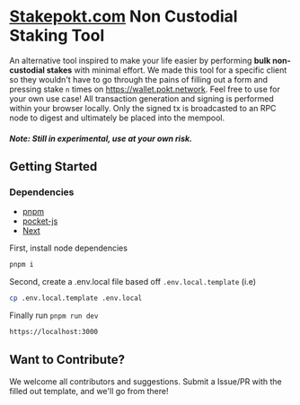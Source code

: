 # [Stakepokt.com](https://stakepokt.com) Non Custodial Staking Tool

An alternative tool inspired to make your life easier by performing **bulk non-custodial stakes** with minimal effort. We made this tool for a specific client so they wouldn't have to go through the pains of filling out a form and pressing stake `n` times on https://wallet.pokt.network. Feel free to use for your own use case!
All transaction generation and signing is performed within your browser locally. Only the signed tx is broadcasted to an RPC node to digest and ultimately be placed into the mempool.

##### Note: Still in experimental, use at your own risk.

## Getting Started

### Dependencies

-   [pnpm](https://pnpm.io/)
-   [pocket-js](https://github.com/pokt-foundation/pocket-js)
-   [Next](https://next.js)

First, install node dependencies

```bash
pnpm i
```

Second, create a .env.local file based off `.env.local.template` (i.e)
```bash
cp .env.local.template .env.local
```

Finally run `pnpm run dev`

```bash
https://localhost:3000
```

## Want to Contribute?
We welcome all contributors and suggestions. Submit a Issue/PR with the filled out template, and we'll go from there!
